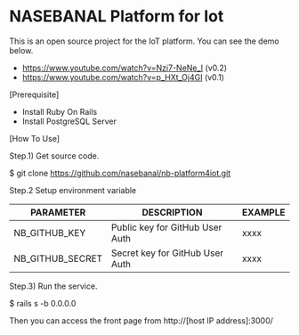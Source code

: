 # NASEBANAL Platform for Iot

This is an open source project for the IoT platform.
You can see the demo below.

* https://www.youtube.com/watch?v=Nzi7-NeNe_I (v0.2)
* https://www.youtube.com/watch?v=p_HXt_Oj4GI (v0.1)


[Prerequisite]

* Install Ruby On Rails
* Install PostgreSQL Server


[How To Use]

Step.1) Get source code.

 $ git clone https://github.com/nasebanal/nb-platform4iot.git

Step.2 Setup environment variable

PARAMETER|DESCRIPTION|EXAMPLE
---------|-----------|-------
NB_GITHUB_KEY|Public key for GitHub User Auth|xxxx
NB_GITHUB_SECRET|Secret key for GitHub User Auth|xxxx

Step.3) Run the service.

 $ rails s -b 0.0.0.0

Then you can access the front page from http://[host IP address]:3000/
